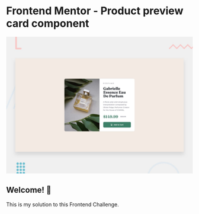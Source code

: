 # Frontend Mentor - Product preview card component

![Design preview for the Product preview card component coding challenge](./design/desktop-preview.jpg)

## Welcome! 👋

This is my solution to this Frontend Challenge.
